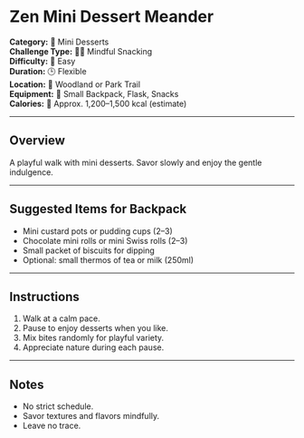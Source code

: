 # Zen Mini Dessert Meander

**Category:** 🍰 Mini Desserts  
**Challenge Type:** 🧘‍♂️ Mindful Snacking  
**Difficulty:** 🌿 Easy  
**Duration:** 🕒 Flexible  
**Location:** 🌳 Woodland or Park Trail  
**Equipment:** 🎒 Small Backpack, Flask, Snacks  
**Calories:** 🔢 Approx. 1,200–1,500 kcal (estimate)

---

## Overview

A playful walk with mini desserts. Savor slowly and enjoy the gentle indulgence.

---

## Suggested Items for Backpack

- Mini custard pots or pudding cups (2–3)
- Chocolate mini rolls or mini Swiss rolls (2–3)
- Small packet of biscuits for dipping
- Optional: small thermos of tea or milk (250ml)

---

## Instructions

1. Walk at a calm pace.
2. Pause to enjoy desserts when you like.
3. Mix bites randomly for playful variety.
4. Appreciate nature during each pause.

---

## Notes

- No strict schedule.
- Savor textures and flavors mindfully.
- Leave no trace.
